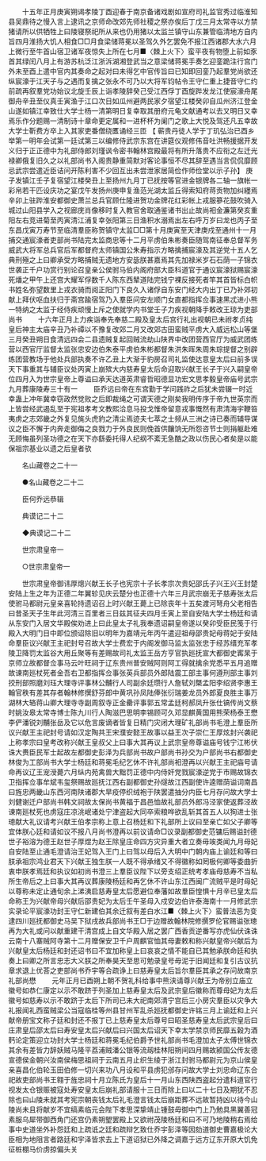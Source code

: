 <!-- { "loadSidebar": true } -->
　　十五年正月庚寅朔谒孝陵丁酉迎春于南京备诸戏剧如宣府司礼监官秀过临淮知县吴鼎待之慢入言上逮讯之京师命改郊先师社稷之祭亦俟后丁戊三月太常寺以方禁猪请所以供牺牲上曰陵寝祭祀所从来也仍用猪以太监兰镇守山东兼管临清地方自内旨四月淮扬大饥人相食□□月食梁储蒋冕以圣驾久外乞罢免不报江西诸郡大水六月上微行至牛首山宿卫诸军夜惊失上所在七月■〈棘上火下〉蛮平夜有物堕上前如豕首其绿闰八月上有游苏杭泛江浙泝湖湘登武当之意梁储蒋冕手奏乞迎銮跪注行宫门外未至酉上遣中官内其奏命之起对曰未得乞中官传旨曰已知即回銮乃起羣党尚欲还纵宸濠于江天子与之遇而复擒之张永不可乃以大将军钧帖令王守仁重上捷音守仁约前疏再叙羣党功始议北旋壬辰上诣孝陵辞癸己受江西俘丁酉旋跸发龙江使宸濠舟尾御舟辛丑至仪真壬寅渔于江口次日如瓜州避两民家夕宿望江楼癸卯自瓜州济江登金山遂如镇江幸致仕大学士杨一清第明日复幸取其册府元龟文献通考以去又明日又幸焉乐作分题赐一清制诗十章命更定属和一进杯杯为阑门之歌上大悦及驾还凡五幸故大学士靳费方卒上入其家吏番僧绕匶诵经三匝 【 蕲贵丹徒人学于丁玑弘治已酉乡举第一明年会试第一廷试第三以编修侍武宗东宫在讲筵仪观修伟音吐洪畅援据开发义归于正正德中为礼部侍郎刘瑾讽令密书翰林宫殿最将有所升落贵不应衔之左迁光禄卿俄复旧久之以礼部尚书入阁贵静重简默对客论事恒不尽其辞至遇当言侃侃靡顾忌武宗尝遣近臣诘问开陈利害不少回互出未尝泄家居简俭作师俭堂以示子孙】 庚子发镇江壬子复宿望江楼癸丑上至扬州九月丁已抚按等官进金银牌各二轴一旗帐一彩帛若干匹设庆功之宴戊午发扬州庚申复渔范光湖太监丘得索知府蒋贡物加纠纆焉辛卯上驻跸淮安都御史萧兰总兵官顾仕隆进贺功金牌花红彩帐上戎服篸花鼓吹骑入城过山阳县学入之视廊庑肖像移时复入教官舍取通鉴诸书出止故尚衵金濂第癸亥重阳左右竞进菊至丙寅清江浦复幸张阳第三日渔积水溺焉出左右呼万岁曰龙也丙子至东昌戊寅万寿节至临清羣臣称贺镇守太监□□第十月庚寅至天津庚戍至通州十一月捕交通宸濠者吏部尚书陆完太监商忠等十二月平虏伯朱彬奏臣随驾南征奉总督军务威武大将军总兵官后军都督府太师镇国公朱寿指示方略擒捕宸濠及其逆党十五人乞典刑殛之上曰卿承受方略捕贼无遗地方安毖朕甚嘉焉其先加禄米岁石石荫一子锦衣世袭正千户功赏行别论召皇亲公侯驸马伯内阁府部大臣科道官于通议宸濠狱赐宸濠死燔之甲午上还宫大耀军俘数千人陈东西辇道陆完钱宁裸反接死者竿其首皆标白帜书姓名弥望数里上戎衣骑而阅正阳门下良久入诸俘自东安门经大内出丁已乃补郊初献上拜伏呕血扶归于斋宫踰宿驾乃入羣臣问安左顺门女直都指挥佥事速黑忒进小熊一特纳之太监于经侍疾顽慢上斥之使就学内书堂壬子力疾视朝降手敕改王琼为吏部尚书 
　　十六年正月上力疾诣奉先奉慈二殿及皇太后宫行礼出视朝已未祔孝贞纯皇后神主太庙辛丑乃补禫以不豫复改郊二月又改郊古田蛮贼平虏大入威远松山等堡三月癸丑朔日食清远四会二县遗贼复起回贼流劫山陕界中改团营西官厅为威武团练营以西官厅监督太监张忠安边伯朱泰平虏伯朱彬都督朱洪朱晖朱周朱琮提督之别辟练团营教场于他处兵部执奏不许乙丑上大渐于豹房召司礼监使达意皇太后曰前多误天下事重其与辅臣议处丙寅上崩殡大内慈寿皇太后命迎取兴献王长子于兴入嗣皇帝位四月入为世宗皇帝上尊谥曰承天达道英肃睿哲昭德显功宏文思孝毅皇帝庙号武宗九月葬康陵寿三十有一 
　　臣乔远曰帝在东宫勤于学问践祚之后犹未尝辍一时近幸蛊上冲年冀幸窃政然觉败之后即裁绳之可谓天德之刚矣我明传序于帝九世英宗而上皆尝经武遏乱至于宪祖孝考文教熙洽息马投戈惟帝留意戎事慨然有肃清海宇鞭笞夷虏之志郊畿之外复见旄头虎豹之清尘焉迹夫七萃之士频从三洲之诗已奏而辅导谋议之臣不懈于内奔走御侮之良戮力于外良民则俛首供饟饷无所怨咨节士则捐躯赴难无顾悔虽列圣功德之在天下亦繇委托得人纪纲不紊无急酷之政以伤民心者矣是以能保祖宗基业以遗之后皇者欤 

　　名山藏卷之二十一 

　　●名山藏卷之二十二 

　　臣何乔远恭辑 

　　典谟记二十二 

　　◆典谟记二十二 

　　世宗肃皇帝一 

　　○世宗肃皇帝一 

　　世宗肃皇帝御讳厚熜兴献王长子也宪宗十子长孝宗次贵妃邵氏子兴王兴王封楚安陆上生之年为正德二年翼轸见庆云楚分也正德十六年三月武宗崩无子慈寿张太后使驸马都尉元皇亲喜轮持遗诏召上时兴献王薨上已除丧年十五矣渡河弩舟父老相告曰昔圣天子生年此河清三百里者三日兹其征夫四月壬寅上至自安陆大学士杨廷和请从东安门入居文华殿俟劝进上曰此皇太子礼我奉遗诏嗣皇帝遂以癸卯受臣民笺于行殿入大明门日中即位颁诏除旧以明年为嘉靖元年丙午遣迎祖母邵贵妃母蒋妃于安陆命羣臣议兴献王主祀封号召故大学士费宏于内阁发御马监太监张忠于经苏缙充军孝陵卫降罚太监谷大用丘聚等有差赐故司礼太监王岳方亨官执廵抚宣大都御史寗杲于京师立故都督佥事马云叶旺祠于辽东贵州普安贼阿则阿工得就擒余党悉平五月追赠故谏南廵杖死者金吾右卫都指挥佥事张英兵部员外郎陆震工部主事何遵刑部主事刘挍刑部照磨刘珏大理寺评事林公黼行人司副余廷瓒行人詹轼刘槩孟阳李绍贤李惠王翰官秩有差其存者翰林修撰舒芬郎中黄巩孙凤陆俸张衍瑞姜龙员外郎夏良胜主事万湖林大辂蒋山卿大理寺寺副周叙寺正金罍评事郭五常孟廷柯郝凤升张仕镐传尚文蔡时姚汝皋太常寺博士陈九川行人陶滋巴思明李锡顾可久邓显麒黄国用熊荣杨泰王懋李俨潘锐刘黼张岳及它以危言废谪者皆复日精门灾闭大理矿礼部尚书毛澄上羣臣所议兴献王主祀封号请如汉定陶共王宋濮安懿王故事以益王次子崇仁王厚炫封兴袭祀上称孝宗曰皇考改称兴献王皇叔父上曰事大其再议上武宗皇帝尊谥庙号钱宁江彬伏诛大赉臣民军士起故左都御史彭泽为兵部尚书故户部尚书孙交为户部尚书右都御史林俊为工部尚书大学士杨廷和蒋冕毛纪乞休不许礼部尚衵澄再以兴献王主祀庙号请命再议辽王宠涭薨六月纵内苑禽兽大黜罚正德中内侍奸党戮宸濠逆党于市赐故锦衣卫指挥佥事牟斌韦玺祭赐故廵抚江西右副都御史孙燧故江西副使许逵赠荫谥词南昌曰旌忠两畿山东西河南陕诸郡大旱疫停织绒袍于陕罢遣抽分内臣七月存问故大学士刘健谢迁户部尚书韩文祠故太保尚书黄福于昌邑恤故礼部员外郎冯泾家使返葬泾故谏南廵杖死也虏寇庄凉洮岷诸处宁津盗起大同卒索粮哗欲乱斩其首五人以狥进士张璁献大礼议请考兴献王伯孝宗称上意上召杨廷和下礼部所上议曰至亲亡如父子卿等宜体朕心廷和请如议不报八月尚书澄再以前议请命□议录副都御史范镛后赐谥封德世子裕溶为德王赵世子厚煜为赵王除皇庄命四方灾异重大者立奏毋竢类闻九月母妃自安陆至止通毛澄请治王妃驾入王门上曰驾以母后入大明中门朝内庙上谕廷和等曰朕承祖宗鸿业君天下兴献王独生朕一人既不得承绪又不得徽称如罔极何卿等委曲折衷申朕孝焉廷和执议如初尚书澄三上羣臣议陛下以旁支绍正统考孝庙母慈寿不当私所生帝后之上曰事大其再议葬康陵杨廷和再乞休不许山东江西闽广流贼平是时母妃以尊称未定止通旬余上涕洟启慈寿皇太后愿避位奉藩如故羣臣惶惧十月辛已皇太后命称王为兴献帝母兴献后邵贵妃为太后壬午圣母入戍安边伯许泰海南十一月修武宗实录论平宸濠功封王守仁新建伯其余迁叙有差白水江■〈棘上火下〉蛮普法恶为变逮四川廵抚都御史马吴下狱戌故兵部尚书王□于边赠故翰林院修撰罗伦官赐谥张璁再为大礼或问以献重建干清宫成上自文华殿入居之罢广西香贡逆番写亦虎仙伏诛诛云南十八寨贼阿寺第十二月赠保安卫千户周麒官恤其母妻敕和称兴献皇帝兴献后为兴献皇太后杨廷和封还诏书曰不宜加称皇上曰哀哀之情不能自已其勉承朕命廷和执奏上曰卿之所言忠志大义朕之所奉昊天至思可勉录皇号毋泥于旧闻廷和复引古议抗章求退上优荅之吏部尚书乔宇等合疏诤上曰慈寿皇太后旨尔羣臣其承之存问故南京礼部尚懋 
　　元年正月已酉朔上朝不贺礼科给事中熊浃请尊兴献王为帝别立庙立徽号如恭仁康定以示不敢跻于列圣加上慈寿皇太后及武宗皇后徽称而尊母妃为太后徽号如慈寿以示不敢跻于太后下所司已未大祀南郊清宁宫后三小房灾羣臣以灾争大礼报闻礼西蛮贼梁公当寇临桂等州县甘州军乱杀廵抚都御史许铭三月上谕廷和上兴献帝册宝文称子廷和封还不报丁已上慈寿皇太后尊号曰昭圣慈寿皇太后武宗皇后曰庄肃皇后邵太后曰寿安皇太后兴献后曰兴国太后诏天下幸太学禁京师民靡五榖为酒麫论定策迎立功封大学士杨廷和蒋冕毛纪伯爵予世礼部尚书毛澄加太子太傅世锦衣其余有差皆力辞妖贼马隆平荔浦贼潘公银等流刼桂林阳朔间四月赐故颍国公传友德宣德侯金朝兴汝南侯梅思祖祠于云南五月止织生绫于浙江封驸马都尉元为京山侯皇亲喜昌化伯轮玉田伯修一切兴来功八月设和平县虏犯邠存问故大学士刘忠命辽东合祀故吏部尚书王翱于旌忠祠十月立陈氏为皇后十一月山东西陕西盗起分遣科道官行视发太仓银赈被寇处寿安皇太后崩礼部请服十三日而除上曰以二十七日及期犹不忍除也曰山陵未就其考宪宗朝丧钱太后礼毛澄言钱太后崩距葬不远故暂持凶以待今山陵尚未且将献岁不宜缟素临元会陛下孝思深挚靖止锺鼓毋御中门上乃勉具黑翼善冠素服乌犀带御西角门还宫仍素朔朢罢殿上又欲祔茂陵杨廷和曰不可乃地陵稍右焉给事中史道坐外补怨廷和上疏诋之廷和疏辩乞致仕乔宇彭泽等因劾道御史曹嘉极论大臣相为地阻言者路廷和宇泽皆求去上下道诏狱已外降之调嘉于远方辽东开原大饥免征桩棚马价虏掠偏头关 
